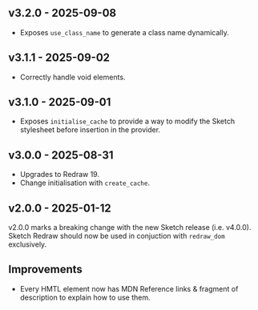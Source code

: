 ## v3.2.0 - 2025-09-08

- Exposes `use_class_name` to generate a class name dynamically.

## v3.1.1 - 2025-09-02

- Correctly handle void elements.

## v3.1.0 - 2025-09-01

- Exposes `initialise_cache` to provide a way to modify the Sketch stylesheet
  before insertion in the provider.

## v3.0.0 - 2025-08-31

- Upgrades to Redraw 19.
- Change initialisation with `create_cache`.

## v2.0.0 - 2025-01-12

v2.0.0 marks a breaking change with the new Sketch release (i.e. v4.0.0). Sketch
Redraw should now be used in conjuction with `redraw_dom` exclusively.

## Improvements

- Every HMTL element now has MDN Reference links & fragment of description to
  explain how to use them.
